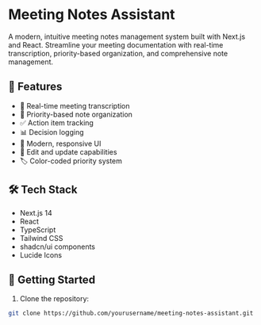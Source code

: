 # Meeting Notes Assistant

A modern, intuitive meeting notes management system built with Next.js and React. Streamline your meeting documentation with real-time transcription, priority-based organization, and comprehensive note management.

## 🚀 Features

- 📝 Real-time meeting transcription
- 🎯 Priority-based note organization
- ✅ Action item tracking
- 📊 Decision logging
- 🎨 Modern, responsive UI
- 🔄 Edit and update capabilities
- 🏷️ Color-coded priority system

## 🛠️ Tech Stack

- Next.js 14
- React
- TypeScript
- Tailwind CSS
- shadcn/ui components
- Lucide Icons

## 🚦 Getting Started

1. Clone the repository:
```bash
git clone https://github.com/yourusername/meeting-notes-assistant.git

